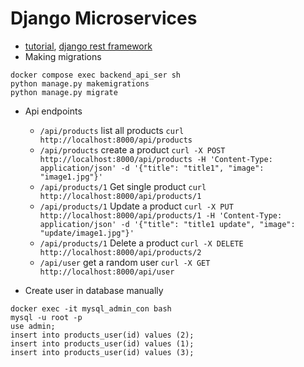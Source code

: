 # Django Microservices
 - [tutorial](https://www.youtube.com/watch?v=ddrucr_aAzA&list=PLlameCF3cMEva65psDFX1y_gN2Tmh704t), [django rest framework](https://www.django-rest-framework.org/tutorial/quickstart/)
 - Making migrations
 ```
 docker compose exec backend_api_ser sh
 python manage.py makemigrations
 python manage.py migrate
 ```
- Api endpoints
    - `/api/products` list all products `curl http://localhost:8000/api/products`
    - `/api/products` create a product `curl -X POST http://localhost:8000/api/products -H 'Content-Type: application/json' -d '{"title": "title1", "image": "image1.jpg"}'`
    - `/api/products/1` Get single product `curl http://localhost:8000/api/products/1`
    - `/api/products/1` Update a product `curl -X PUT http://localhost:8000/api/products/1 -H 'Content-Type: application/json' -d '{"title": "title1 update", "image": "update/image1.jpg"}'`
    - `/api/products/1` Delete a product `curl -X DELETE http://localhost:8000/api/products/2`
    - `/api/user` get a random user `curl -X GET http://localhost:8000/api/user`

 - Create user in database manually
  ```
  docker exec -it mysql_admin_con bash
  mysql -u root -p
  use admin;
  insert into products_user(id) values (2);
  insert into products_user(id) values (1);
  insert into products_user(id) values (3);
  ```